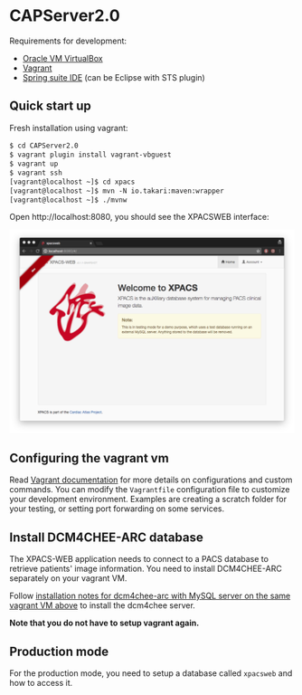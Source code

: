 # CAPServer2.0

Requirements for development:
* [Oracle VM VirtualBox](https://www.virtualbox.org/)
* [Vagrant](https://www.vagrantup.com/)
* [Spring suite IDE](http://spring.io/) (can be Eclipse with STS plugin)


## Quick start up

Fresh installation using vagrant:
```
$ cd CAPServer2.0
$ vagrant plugin install vagrant-vbguest
$ vagrant up
$ vagrant ssh
[vagrant@localhost ~]$ cd xpacs
[vagrant@localhost ~]$ mvn -N io.takari:maven:wrapper
[vagrant@localhost ~]$ ./mvnw
```

Open http://localhost:8080, you should see the XPACSWEB interface:

![xpacs-interface](.img/xpacsweb-interface.png)

## Configuring the vagrant vm

Read [Vagrant documentation](https://www.vagrantup.com/docs/) for more details on configurations and custom commands. You can modify the `Vagrantfile` configuration file to customize your development environment. Examples are creating a scratch folder for your testing, or setting port forwarding on some services.

## Install DCM4CHEE-ARC database

The XPACS-WEB application needs to connect to a PACS database to retrieve patients' image information. You need to install DCM4CHEE-ARC separately on your vagrant VM.

Follow [installation notes for dcm4chee-arc with MySQL server on the same vagrant VM above](https://github.com/CardiacAtlasProject/dcm4chee-arc-notes) to install the dcm4chee server.

**Note that you do not have to setup vagrant again.**

## Production mode

For the production mode, you need to setup a database called `xpacsweb` and how to access it.
